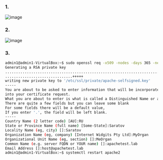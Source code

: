 
### 1.
![image](https://user-images.githubusercontent.com/95320903/157274374-74984a42-acce-4089-8e2a-1b3bf76a7562.png)

### 2.
![image](https://user-images.githubusercontent.com/95320903/157275300-6f1c6aa0-0d10-4b49-9cb3-91cb2620ce6d.png)

### 3.
```BASH
admin1@admin1-VirtualBox:~$ sudo openssl req -x509 -nodes -days 365 -newkey rsa:2048 -keyout /etc/ssl/private/apache-selfsigned.key -out /etc/ssl/certs/apache-selfsigned.crt
Generating a RSA private key
...........................................................................................................................+++++
...............................+++++
writing new private key to '/etc/ssl/private/apache-selfsigned.key'
-----
You are about to be asked to enter information that will be incorporated
into your certificate request.
What you are about to enter is what is called a Distinguished Name or a DN.
There are quite a few fields but you can leave some blank
For some fields there will be a default value,
If you enter '.', the field will be left blank.
-----
Country Name (2 letter code) [AU]:RU 
State or Province Name (full name) [Some-State]:Saratov
Locality Name (eg, city) []:Saratov
Organization Name (eg, company) [Internet Widgits Pty Ltd]:MyOrgan
Organizational Unit Name (eg, section) []:MeOrgan
Common Name (e.g. server FQDN or YOUR name) []:apachetest.lab
Email Address []:host@apachetest.lab
admin1@admin1-VirtualBox:~$ systemctl restart apache2

```
